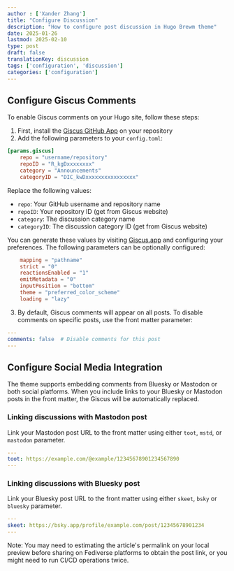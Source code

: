 ```yaml
---
author : ['Xander Zhang']
title: "Configure Discussion"
description: "How to configure post discussion in Hugo Brewm theme"
date: 2025-01-26
lastmod: 2025-02-10
type: post
draft: false
translationKey: discussion
tags: ['configuration', 'discussion']
categories: ['configuration']
---
```


## Configure Giscus Comments

To enable Giscus comments on your Hugo site, follow these steps:

1. First, install the [Giscus GitHub App](https://github.com/apps/giscus) on your repository
2. Add the following parameters to your `config.toml`:

```toml
[params.giscus]
    repo = "username/repository"
    repoID = "R_kgDxxxxxxxx"
    category = "Announcements"
    categoryID = "DIC_kwDxxxxxxxxxxxxxxxx"
```
Replace the following values:
- `repo`: Your GitHub username and repository name
- `repoID`: Your repository ID (get from Giscus website)
- `category`: The discussion category name
- `categoryID`: The discussion category ID (get from Giscus website)

You can generate these values by visiting [Giscus.app](https://giscus.app) and configuring your preferences.
The following parameters can be optionally configured:

```toml
    mapping = "pathname"
    strict = "0"
    reactionsEnabled = "1"
    emitMetadata = "0"
    inputPosition = "bottom"
    theme = "preferred_color_scheme"
    loading = "lazy"
```

3. By default, Giscus comments will appear on all posts. To disable comments on specific posts, use the front matter parameter:

```yaml
---
comments: false  # Disable comments for this post
---
```

## Configure Social Media Integration
The theme supports embedding comments from Bluesky or Mastodon or both social platforms.
When you include links to your Bluesky or Mastodon posts in the front matter, the Giscus will be automatically replaced.

### Linking discussions with Mastodon post

Link your Mastodon post URL to the front matter using either `toot`, `mstd`, or `mastodon` parameter.

```yaml
---
toot: https://example.com/@example/12345678901234567890
---
```

### Linking discussions with Bluesky post

Link your Bluesky post URL to the front matter using either `skeet`, `bsky` or `bluesky` parameter.

```yaml
---
skeet: https://bsky.app/profile/example.com/post/12345678901234
---
```

Note: You may need to estimating the article's permalink on your local preview before sharing on Fediverse platforms to obtain the post link, or you might need to run CI/CD operations twice.